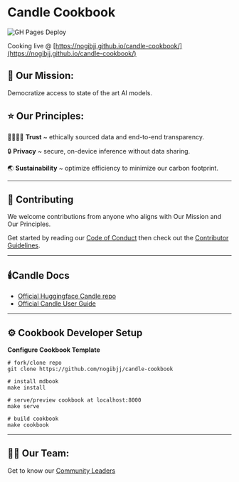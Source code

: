# Candle Cookbook

![GH Pages Deploy](https://github.com/nogibjj/candle-cookbook/actions/workflows/deploy.yml/badge.svg)

Cooking live @ [https://nogibjj.github.io/candle-cookbook/](https://nogibjj.github.io/candle-cookbook/)

## 🚀 Our Mission:

Democratize access to state of the art AI models.

## ⭐ Our Principles: 

🫱🏾‍🫲🏼 **Trust** ~ ethically sourced data and end-to-end transparency.

🔒 **Privacy** ~ secure, on-device inference without data sharing.

🌏 **Sustainability** ~ optimize efficiency to minimize our carbon footprint.

<hr>

## 🌱 Contributing

We welcome contributions from anyone who aligns with Our Mission and Our Principles.

Get started by reading our [Code of Conduct](./CODE_OF_CONDUCT.md) then check out the [Contributor Guidelines](./CONTRIBUTING.md).

<hr>

## 🕯️Candle Docs

* [Official Huggingface Candle repo](https://github.com/huggingface/candle)
* [Official Candle User Guide](https://huggingface.github.io/candle/guide/installation.html)


<hr>

## ⚙️ Cookbook Developer Setup

**Configure Cookbook Template**

```
# fork/clone repo
git clone https://github.com/nogibjj/candle-cookbook

# install mdbook
make install

# serve/preview cookbook at localhost:8000
make serve

# build cookbook
make cookbook
```

<hr>

## 🧑‍🍳 Our Team: 

Get to know our [Community Leaders](./TEAM.md)

